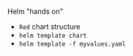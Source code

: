 
  Helm "hands on"

* `Red` chart structure
* `helm template chart`
* `helm template -f myvalues.yaml`
